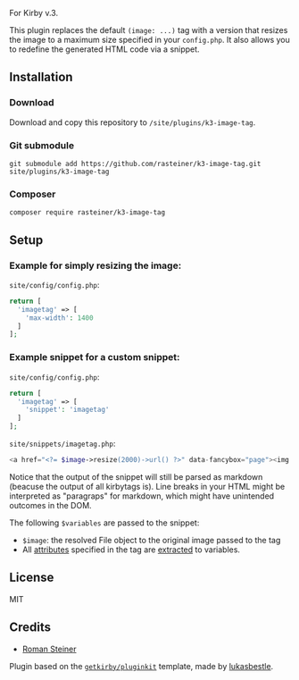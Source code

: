 For Kirby v.3.

This plugin replaces the default `(image: ...)` tag with a version that resizes the image to a maximum size specified in your `config.php`.
It also allows you to redefine the generated HTML code via a snippet.

## Installation

### Download

Download and copy this repository to `/site/plugins/k3-image-tag`.

### Git submodule

```
git submodule add https://github.com/rasteiner/k3-image-tag.git site/plugins/k3-image-tag
```

### Composer

```
composer require rasteiner/k3-image-tag
```

## Setup

### Example for simply resizing the image:

`site/config/config.php`:

```php
return [
  'imagetag' => [
    'max-width': 1400
  ]
];
```

### Example snippet for a custom snippet:

`site/config/config.php`:

```php
return [
  'imagetag' => [
    'snippet': 'imagetag'
  ]
];
```

`site/snippets/imagetag.php`:

```php
<a href="<?= $image->resize(2000)->url() ?>" data-fancybox="page"><img src="<?= $image->resize(900)->url() ?>" alt="<?= html($alt) ?? $image->alt()->html() ?>" /></a>
```
Notice that the output of the snippet will still be parsed as markdown (beacuse the output of all kirbytags is).
Line breaks in your HTML might be interpreted as "paragraps" for markdown, which might have unintended outcomes in the DOM. 

The following `$variables` are passed to the snippet:
 - `$image`: the resolved File object to the original image passed to the tag
 - All [attributes](https://getkirby.com/docs/reference/text/kirbytags/image) specified in the tag are [extracted](http://php.net/manual/en/function.extract.php) to variables.


## License

MIT

## Credits

- [Roman Steiner](https://github.com/rasteiner)

Plugin based on the [`getkirby/pluginkit`](https://github.com/getkirby/pluginkit) template, made by [lukasbestle](https://github.com/lukasbestle).
